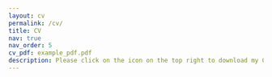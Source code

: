 ```yaml
---
layout: cv
permalink: /cv/
title: CV
nav: true
nav_order: 5
cv_pdf: example_pdf.pdf
description: Please click on the icon on the top right to download my CV.
---
```

